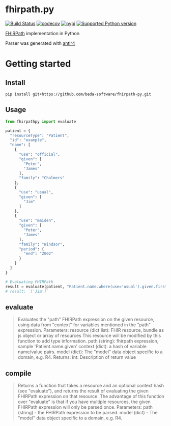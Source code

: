 fhirpath.py
===========

[![Build Status](https://github.com/beda-software/fhirpath-py/actions/workflows/build.yaml/badge.svg)](https://github.com/beda-software/fhirpath-py/actions)
[![codecov](https://codecov.io/gh/beda-software/fhirpath-py/branch/master/graph/badge.svg)](https://codecov.io/gh/beda-software/fhirpath-py)
[![pypi](https://img.shields.io/pypi/v/fhirpathpy.svg)](https://pypi.python.org/pypi/fhirpathpy)
[![Supported Python version](https://img.shields.io/badge/python-3.7+-blue.svg)](https://www.python.org/downloads/release/python-370/)

[FHIRPath](https://www.hl7.org/fhir/fhirpath.html) implementation in Python

Parser was generated with [antlr4](https://github.com/antlr/antlr4) 

# Getting started
## Install
`pip install git+https://github.com/beda-software/fhirpath-py.git`

## Usage
```Python
from fhirpathpy import evaluate

patient = {
  "resourceType": "Patient",
  "id": "example",
  "name": [
    {
      "use": "official",
      "given": [
        "Peter",
        "James"
      ],
      "family": "Chalmers"
    },
    {
      "use": "usual",
      "given": [
        "Jim"
      ]
    },
    {
      "use": "maiden",
      "given": [
        "Peter",
        "James"
      ],
      "family": "Windsor",
      "period": {
        "end": "2002"
      }
    }
  ]
}

# Evaluating FHIRPath
result = evaluate(patient, "Patient.name.where(use='usual').given.first()", [])
# result: `['Jim']`
```

## evaluate
 > Evaluates the "path" FHIRPath expression on the given resource, using data
    from "context" for variables mentioned in the "path" expression.
    Parameters:
    resource (dict|list): FHIR resource, bundle as js object or array of resources This resource will be modified by this function to add type information.
    path (string): fhirpath expression, sample 'Patient.name.given'
    context (dict): a hash of variable name/value pairs.
    model (dict): The "model" data object specific to a domain, e.g. R4.
    Returns:
    int: Description of return value

## compile
> Returns a function that takes a resource and an optional context hash (see
    "evaluate"), and returns the result of evaluating the given FHIRPath
    expression on that resource.  The advantage of this function over "evaluate"
    is that if you have multiple resources, the given FHIRPath expression will
    only be parsed once.
    Parameters:
    path (string) - the FHIRPath expression to be parsed.
    model (dict) - The "model" data object specific to a domain, e.g. R4.
